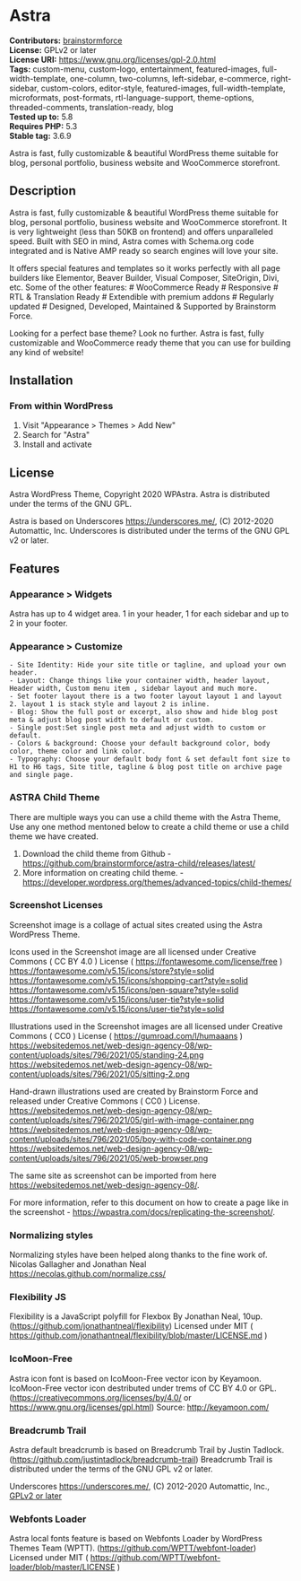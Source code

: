 # Astra #
**Contributors:** [brainstormforce](https://profiles.wordpress.org/brainstormforce)  
**License:** GPLv2 or later  
**License URI:** https://www.gnu.org/licenses/gpl-2.0.html  
**Tags:** custom-menu, custom-logo, entertainment, featured-images, full-width-template, one-column, two-columns, left-sidebar, e-commerce, right-sidebar, custom-colors, editor-style, featured-images, full-width-template, microformats, post-formats, rtl-language-support, theme-options, threaded-comments, translation-ready, blog  
**Tested up to:** 5.8  
**Requires PHP:** 5.3  
**Stable tag:** 3.6.9  

Astra is fast, fully customizable & beautiful WordPress theme suitable for blog, personal portfolio, business website and WooCommerce storefront.

## Description ##

Astra is fast, fully customizable & beautiful WordPress theme suitable for blog, personal portfolio, business website and WooCommerce storefront. It is very lightweight (less than 50KB on frontend) and offers unparalleled speed. Built with SEO in mind, Astra comes with Schema.org code integrated and is Native AMP ready so search engines will love your site.

It offers special features and templates so it works perfectly with all page builders like Elementor, Beaver Builder, Visual Composer, SiteOrigin, Divi, etc. Some of the other features: # WooCommerce Ready # Responsive # RTL & Translation Ready # Extendible with premium addons # Regularly updated # Designed, Developed, Maintained & Supported by Brainstorm Force.

Looking for a perfect base theme? Look no further. Astra is fast, fully customizable and WooCommerce ready theme that you can use for building any kind of website!

## Installation ##

### From within WordPress ###
1. Visit "Appearance > Themes > Add New"
2. Search for "Astra"
3. Install and activate

## License ##

Astra WordPress Theme, Copyright 2020 WPAstra.
Astra is distributed under the terms of the GNU GPL.

Astra is based on Underscores https://underscores.me/, (C) 2012-2020 Automattic, Inc.
Underscores is distributed under the terms of the GNU GPL v2 or later.

## Features ##

### Appearance > Widgets ###
Astra has up to 4 widget area. 1 in your header, 1 for each sidebar and up to 2 in your footer.

### Appearance > Customize ###
	- Site Identity: Hide your site title or tagline, and upload your own header.
	- Layout: Change things like your container width, header layout, Header width, Custom menu item , sidebar layout and much more.
	- Set footer layout there is a two footer layout layout 1 and layout 2. layout 1 is stack style and layout 2 is inline.
	- Blog: Show the full post or excerpt, also show and hide blog post meta & adjust blog post width to default or custom.
	- Single post:Set single post meta and adjust width to custom or default.
	- Colors & background: Choose your default background color, body color, theme color and link color.
	- Typography: Choose your default body font & set default font size to H1 to H6 tags, Site title, tagline & blog post title on archive page and single page.

### ASTRA Child Theme ###

There are multiple ways you can use a child theme with the Astra Theme, Use any one method mentoned below to create a child theme or use a child theme we have created.

1. Download the child theme from Github - https://github.com/brainstormforce/astra-child/releases/latest/
2. More information on creating child theme. - https://developer.wordpress.org/themes/advanced-topics/child-themes/


### Screenshot Licenses ###

Screenshot image is a collage of actual sites created using the Astra WordPress Theme.

Icons used in the Screenshot image are all licensed under Creative Commons ( CC BY 4.0 ) License ( https://fontawesome.com/license/free )
https://fontawesome.com/v5.15/icons/store?style=solid
https://fontawesome.com/v5.15/icons/shopping-cart?style=solid
https://fontawesome.com/v5.15/icons/pen-square?style=solid
https://fontawesome.com/v5.15/icons/user-tie?style=solid
https://fontawesome.com/v5.15/icons/user-tie?style=solid

Illustrations used in the Screenshot images are all licensed under Creative Commons ( CC0 ) License ( https://gumroad.com/l/humaaans )
https://websitedemos.net/web-design-agency-08/wp-content/uploads/sites/796/2021/05/standing-24.png
https://websitedemos.net/web-design-agency-08/wp-content/uploads/sites/796/2021/05/sitting-2.png

Hand-drawn illustrations used are created by Brainstorm Force and released under Creative Commons ( CC0 ) License.
https://websitedemos.net/web-design-agency-08/wp-content/uploads/sites/796/2021/05/girl-with-image-container.png
https://websitedemos.net/web-design-agency-08/wp-content/uploads/sites/796/2021/05/boy-with-code-container.png
https://websitedemos.net/web-design-agency-08/wp-content/uploads/sites/796/2021/05/web-browser.png

The same site as screenshot can be imported from here https://websitedemos.net/web-design-agency-08/.

For more information, refer to this document on how to create a page like in the screenshot - https://wpastra.com/docs/replicating-the-screenshot/.

### Normalizing styles ###

Normalizing styles have been helped along thanks to the fine work of.
Nicolas Gallagher and Jonathan Neal https://necolas.github.com/normalize.css/

### Flexibility JS ###

Flexibility is a JavaScript polyfill for Flexbox By Jonathan Neal, 10up. (https://github.com/jonathantneal/flexibility)
Licensed under MIT ( https://github.com/jonathantneal/flexibility/blob/master/LICENSE.md )

### IcoMoon-Free ###

Astra icon font is based on IcoMoon-Free vector icon by Keyamoon.
IcoMoon-Free vector icon destributed under trems of CC BY 4.0 or GPL. (https://creativecommons.org/licenses/by/4.0/ or https://www.gnu.org/licenses/gpl.html)
Source: http://keyamoon.com/

### Breadcrumb Trail ###

Astra default breadcrumb is based on Breadcrumb Trail by Justin Tadlock. (https://github.com/justintadlock/breadcrumb-trail)
Breadcrumb Trail is distributed under the terms of the GNU GPL v2 or later.

Underscores
https://underscores.me/, (C) 2012-2020 Automattic, Inc., [GPLv2 or later](https://www.gnu.org/licenses/gpl-2.0.html)

### Webfonts Loader ###

Astra local fonts feature is based on Webfonts Loader by WordPress Themes Team (WPTT). (https://github.com/WPTT/webfont-loader)
Licensed under MIT ( https://github.com/WPTT/webfont-loader/blob/master/LICENSE )
